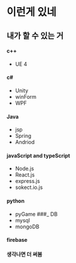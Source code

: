 # 이런게 있네

## 내가 할 수 있는 거
#### c++
- UE 4
#### c#
- Unity
- winForm
- WPF
#### Java
- jsp
- Spring
- Andriod
#### javaScript and typeScript
- Node.js
- React.js
- express.js
- sokect.io.js
#### python
- pyGame
###_ DB
- mysql
- mongoDB
#### firebase

#### 생각나면 더 써봄


<!--
**NameLoki/NameLoki** is a ✨ _special_ ✨ repository because its `README.md` (this file) appears on your GitHub profile.

Here are some ideas to get you started:

- 🔭 I’m currently working on ...
- 🌱 I’m currently learning ...
- 👯 I’m looking to collaborate on ...
- 🤔 I’m looking for help with ...
- 💬 Ask me about ...
- 📫 How to reach me: ...
- 😄 Pronouns: ...
- ⚡ Fun fact: ...
-->
